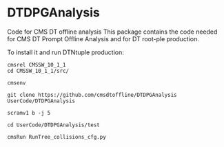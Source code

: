 # DTDPGAnalysis
Code for CMS DT offline analysis
This package contains the code needed for CMS DT Prompt Offline Analysis and for DT root-ple production.

To install it and run DTNtuple production:

```
cmsrel CMSSW_10_1_1
cd CMSSW_10_1_1/src/

cmsenv

git clone https://github.com/cmsdtoffline/DTDPGAnalysis UserCode/DTDPGAnalysis

scramv1 b -j 5

cd UserCode/DTDPGAnalysis/test

cmsRun RunTree_collisions_cfg.py 

```

